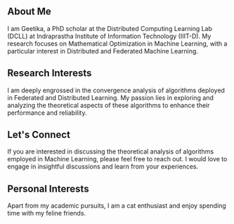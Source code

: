 ## About Me
I am Geetika, a PhD scholar at the Distributed Computing Learning Lab (DCLL) at Indraprastha Institute of Information Technology (IIIT-D). My research focuses on Mathematical Optimization in Machine Learning, with a particular interest in Distributed and Federated Machine Learning.

## Research Interests
I am deeply engrossed in the convergence analysis of algorithms deployed in Federated and Distributed Learning. My passion lies in exploring and analyzing the theoretical aspects of these algorithms to enhance their performance and reliability.

## Let's Connect
If you are interested in discussing the theoretical analysis of algorithms employed in Machine Learning, please feel free to reach out. I would love to engage in insightful discussions and learn from your experiences.

## Personal Interests
Apart from my academic pursuits, I am a cat enthusiast and enjoy spending time with my feline friends.

 

<!---
Geetika-10/Geetika-10 is a ✨ special ✨ repository because its `README.md` (this file) appears on your GitHub profile.
You can click the Preview link to take a look at your changes.
--->
